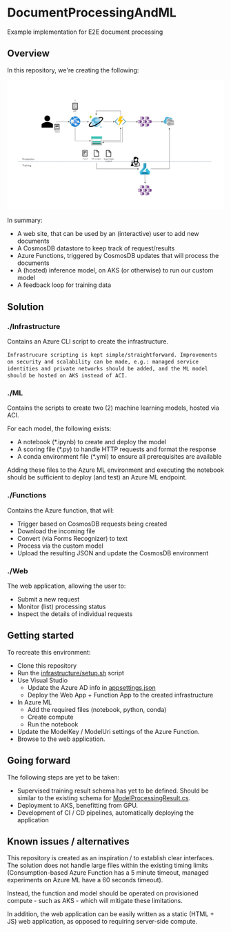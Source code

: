 # DocumentProcessingAndML
Example implementation for E2E document processing

## Overview
In this repository, we're creating the following: 

![Oveview](img/overview.jpg)

In summary: 

- A web site, that can be used by an (interactive) user to add new documents
- A CosmosDB datastore to keep track of request/results
- Azure Functions, triggered by CosmosDB updates that will process the documents
- A (hosted) inference model, on AKS (or otherwise) to run our custom model
- A feedback loop for training data


## Solution
### ./Infrastructure 
Contains an Azure CLI script to create the infrastructure. 

    Infrastrucure scripting is kept simple/straightforward. Improvements on security and scalability can be made, e.g.: managed service identities and private networks should be added, and the ML model should be hosted on AKS instead of ACI.

### ./ML
Contains the scripts to create two (2) machine learning models, hosted via ACI. 

For each model, the following exists: 

- A notebook (*.ipynb) to create and deploy the model
- A scoring file (*.py) to handle HTTP requests and format the response
- A conda environment file (*.yml) to ensure all prerequisites are available

Adding these files to the Azure ML environment and executing the notebook should be sufficient to deploy (and test) an Azure ML endpoint. 

### ./Functions
Contains the Azure function, that will: 

- Trigger based on CosmosDB requests being created
- Download the incoming file
- Convert (via Forms Recognizer) to text
- Process via the custom model
- Upload the resulting JSON and update the CosmosDB environment

### ./Web
The web application, allowing the user to:

- Submit a new request
- Monitor (list) processing status
- Inspect the details of individual requests


## Getting started
To recreate this environment: 

- Clone this repository
- Run the [infrastructure/setup.sh](infrastructure/setup.sh) script
- Use Visual Studio
    - Update the Azure AD info in [appsettings.json](web/appsettings.json)
    - Deploy the Web App + Function App to the created infrastructure
- In Azure ML
    - Add the required files (notebook, python, conda)
    - Create compute
    - Run the notebook
- Update the ModelKey / ModelUri settings of the Azure Function. 
- Browse to the web application. 

## Going forward
The following steps are yet to be taken: 

- Supervised training result schema has yet to be defined. Should be similar to the existing schema for [ModelProcessingResult.cs](Common/Model/ModelProcessingResult.cs). 
- Deployment to AKS, benefitting from GPU. 
- Development of CI / CD pipelines, automatically deploying the application


## Known issues / alternatives
This repository is created as an inspiration / to establish clear interfaces. The solution does not handle large files within the existing timing limits (Consumption-based Azure Function has a 5 minute timeout, managed experiments on Azure ML have a 60 seconds timeout).

Instead, the function and model should be operated on provisioned compute - such as AKS - which will mitigate these limitations.

In addition, the web application can be easily written as a static (HTML + JS) web application, as opposed to requiring server-side compute. 

